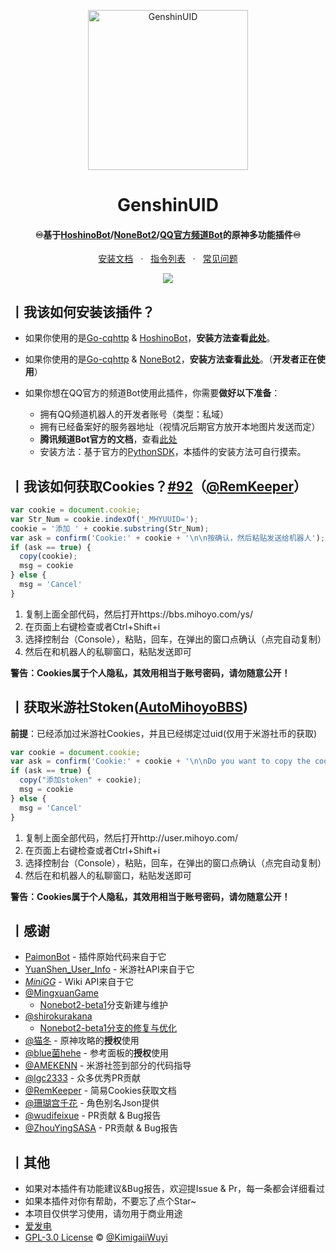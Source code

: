 <p align="center">
  <a href="https://github.com/KimigaiiWuyi/GenshinUID/"><img src="https://s2.loli.net/2022/01/31/kwCIl3cF1Z2GxnR.png" width="256" height="256" alt="GenshinUID"></a>
</p>
<h1 align = "center">GenshinUID</h1>
<h4 align = "center">♾️基于<a href="https://github.com/Ice-Cirno/HoshinoBot" target="_blank">HoshinoBot</a>/<a href="https://github.com/nonebot/nonebot2" target="_blank">NoneBot2</a>/<a href="https://bot.q.qq.com/wiki/#" target="_blank">QQ官方频道Bot</a>的原神多功能插件♾️</h4>
<div align = "center">
        <a href="https://github.com/KimigaiiWuyi/GenshinUID/wiki" target="_blank">安装文档</a> &nbsp; · &nbsp;
        <a href="https://github.com/KimigaiiWuyi/GenshinUID/wiki#%E4%B8%A8%E6%9F%A5%E8%AF%A2%E6%A8%A1%E5%9D%97%E6%8C%87%E4%BB%A4%E5%88%97%E8%A1%A8" target="_blank">指令列表</a> &nbsp; · &nbsp;
        <a href="https://github.com/KimigaiiWuyi/GenshinUID/wiki#%E4%B8%A8%E5%B8%B8%E8%A7%81%E9%97%AE%E9%A2%98qa">常见问题</a>
</div>
<p align="center">
  <a><img src="https://s2.loli.net/2022/02/01/QlS4piWXw5rZO3D.png"></a>
</p>

## 丨我该如何安装该插件？

+ 如果你使用的是[Go-cqhttp](https://github.com/Mrs4s/go-cqhttp)
  & [HoshinoBot](https://github.com/Ice-Cirno/HoshinoBot)，**安装方法查看[此处](https://github.com/KimigaiiWuyi/GenshinUID/wiki#%E4%B8%A8%E5%AE%89%E8%A3%85hoshinobot-)**。
+ 如果你使用的是[Go-cqhttp](https://github.com/Mrs4s/go-cqhttp)
  & [NoneBot2](https://github.com/nonebot/nonebot2)，**安装方法查看[此处](https://github.com/KimigaiiWuyi/GenshinUID/wiki#%E4%B8%A8%E5%AE%89%E8%A3%85nonebot2)**。（**开发者正在使用**）

+ 如果你想在QQ官方的频道Bot使用此插件，你需要**做好以下准备**：
    - 拥有QQ频道机器人的开发者账号（类型：私域）
    - 拥有已经备案好的服务器地址（视情况后期官方放开本地图片发送而定）
    - **腾讯频道Bot官方的文档**，查看[此处](https://bot.q.qq.com/wiki/#)
    - 安装方法：基于官方的[PythonSDK](https://github.com/tencent-connect/botpy)，本插件的安装方法可自行摸索。

## 丨我该如何获取Cookies？[#92](https://github.com/KimigaiiWuyi/GenshinUID/issues/92)（[@RemKeeper](https://github.com/RemKeeper)）

```js
var cookie = document.cookie;
var Str_Num = cookie.indexOf('_MHYUUID=');
cookie = '添加 ' + cookie.substring(Str_Num);
var ask = confirm('Cookie:' + cookie + '\n\n按确认，然后粘贴发送给机器人');
if (ask == true) {
  copy(cookie);
  msg = cookie
} else {
  msg = 'Cancel'
}
```

1. 复制上面全部代码，然后打开https://bbs.mihoyo.com/ys/
2. 在页面上右键检查或者Ctrl+Shift+i
3. 选择控制台（Console），粘贴，回车，在弹出的窗口点确认（点完自动复制）
4. 然后在和机器人的私聊窗口，粘贴发送即可

**警告：Cookies属于个人隐私，其效用相当于账号密码，请勿随意公开！**

## 丨获取米游社Stoken([AutoMihoyoBBS](https://github.com/Womsxd/AutoMihoyoBBS#%E8%8E%B7%E5%8F%96%E7%B1%B3%E6%B8%B8%E7%A4%BECookie))

**前提**：已经添加过米游社Cookies，并且已经绑定过uid(仅用于米游社币的获取)

```js
var cookie = document.cookie;
var ask = confirm('Cookie:' + cookie + '\n\nDo you want to copy the cookie to the clipboard?');
if (ask == true) {
  copy("添加stoken" + cookie);
  msg = cookie
} else {
  msg = 'Cancel'
}
```

1. 复制上面全部代码，然后打开http://user.mihoyo.com/
2. 在页面上右键检查或者Ctrl+Shift+i
3. 选择控制台（Console），粘贴，回车，在弹出的窗口点确认（点完自动复制）
4. 然后在和机器人的私聊窗口，粘贴发送即可

**警告：Cookies属于个人隐私，其效用相当于账号密码，请勿随意公开！**

## 丨感谢

- [PaimonBot](https://github.com/XiaoMiku01/PaimonBot) - 插件原始代码来自于它
- [YuanShen_User_Info](https://github.com/Womsxd/YuanShen_User_Info) - 米游社API来自于它
- *[MiniGG](https://www.minigg.cn/)* - Wiki API来自于它
- [@MingxuanGame](https://github.com/MingxuanGame)
    - [Nonebot2-beta1](https://github.com/KimigaiiWuyi/GenshinUID/tree/nonebot2-beta1)分支新建与维护
- [@shirokurakana](https://github.com/shirokurakana)
    - [Nonebot2-beta1分支的修复与优化](https://github.com/KimigaiiWuyi/GenshinUID/pull/118)
- [@猫冬](https://bbs.mihoyo.com/ys/accountCenter/postList?id=74019947) - 原神攻略的**授权**使用
- [@blue菌hehe](https://bbs.mihoyo.com/ys/accountCenter/postList?id=160367110) - 参考面板的**授权**使用
- [@AMEKENN](https://github.com/AMEKENN) - 米游社签到部分的代码指导
- [@lgc2333](https://github.com/lgc2333) - 众多优秀PR贡献
- [@RemKeeper](https://github.com/RemKeeper) - 简易Cookies获取文档
- [@珊瑚宫千花](https://space.bilibili.com/398528056) - 角色别名Json提供
- [@wudifeixue](https://github.com/wudifeixue) - PR贡献 & Bug报告
- [@ZhouYingSASA](https://github.com/ZhouYingSASA) - PR贡献 & Bug报告

## 丨其他

+ 如果对本插件有功能建议&Bug报告，欢迎提Issue & Pr，每一条都会详细看过
+ 如果本插件对你有帮助，不要忘了点个Star~
+ 本项目仅供学习使用，请勿用于商业用途
+ [爱发电](https://afdian.net/@KimigaiiWuyi)
+ [GPL-3.0 License](https://github.com/KimigaiiWuyi/GenshinUID/blob/main/LICENSE)
  © [@KimigaiiWuyi](https://github.com/KimigaiiWuyi)
